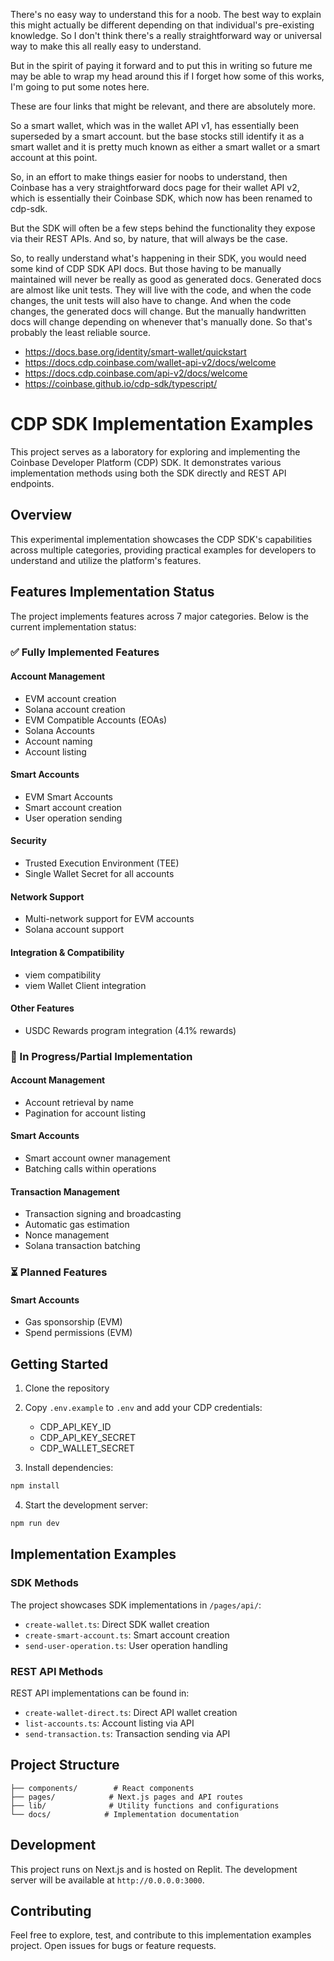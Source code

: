  There's no easy way to understand this for a noob.  The best way to explain this might actually be different depending on that individual's pre-existing knowledge. So I don't think there's a really straightforward way or universal way to make this all really easy to understand.

 But in the spirit of paying it forward and to put this in writing so future me may be able to wrap my head around this if I forget how some of this works, I'm going to put some notes here.

 These are four links that might be relevant, and there are absolutely more. 

 So a smart wallet, which was in the wallet API v1, has essentially been superseded by a smart account. but the base stocks still identify it as a smart wallet and it is pretty much known as either a smart wallet or a smart account at this point. 

 So, in an effort to make things easier for noobs to understand, then Coinbase has a very straightforward docs page for their wallet API v2, which is essentially their Coinbase SDK, which now has been renamed to cdp-sdk.

 But the SDK will often be a few steps behind the functionality they expose via their REST APIs. And so, by nature, that will always be the case.

 So, to really understand what's happening in their SDK, you would need some kind of CDP SDK API docs. But those having to be manually maintained will never be really as good as generated docs. Generated docs are almost like unit tests. They will live with the code, and when the code changes, the unit tests will also have to change. And when the code changes, the generated docs will change. But the manually handwritten docs will change depending on whenever that's manually done. So that's probably the least reliable source.

- https://docs.base.org/identity/smart-wallet/quickstart
- https://docs.cdp.coinbase.com/wallet-api-v2/docs/welcome
- https://docs.cdp.coinbase.com/api-v2/docs/welcome
- https://coinbase.github.io/cdp-sdk/typescript/

# CDP SDK Implementation Examples

This project serves as a laboratory for exploring and implementing the Coinbase Developer Platform (CDP) SDK. It demonstrates various implementation methods using both the SDK directly and REST API endpoints.

## Overview

This experimental implementation showcases the CDP SDK's capabilities across multiple categories, providing practical examples for developers to understand and utilize the platform's features.

## Features Implementation Status

The project implements features across 7 major categories. Below is the current implementation status:

### ✅ Fully Implemented Features

#### Account Management
- EVM account creation
- Solana account creation
- EVM Compatible Accounts (EOAs)
- Solana Accounts
- Account naming
- Account listing

#### Smart Accounts
- EVM Smart Accounts
- Smart account creation
- User operation sending

#### Security
- Trusted Execution Environment (TEE)
- Single Wallet Secret for all accounts

#### Network Support
- Multi-network support for EVM accounts
- Solana account support

#### Integration & Compatibility
- viem compatibility
- viem Wallet Client integration

#### Other Features
- USDC Rewards program integration (4.1% rewards)

### 🚧 In Progress/Partial Implementation

#### Account Management
- Account retrieval by name
- Pagination for account listing

#### Smart Accounts
- Smart account owner management
- Batching calls within operations

#### Transaction Management
- Transaction signing and broadcasting
- Automatic gas estimation
- Nonce management
- Solana transaction batching

### ⏳ Planned Features

#### Smart Accounts
- Gas sponsorship (EVM)
- Spend permissions (EVM)

## Getting Started

1. Clone the repository
2. Copy `.env.example` to `.env` and add your CDP credentials:
   - CDP_API_KEY_ID
   - CDP_API_KEY_SECRET
   - CDP_WALLET_SECRET

3. Install dependencies:
```bash
npm install
```

4. Start the development server:
```bash
npm run dev
```

## Implementation Examples

### SDK Methods
The project showcases SDK implementations in `/pages/api/`:
- `create-wallet.ts`: Direct SDK wallet creation
- `create-smart-account.ts`: Smart account creation
- `send-user-operation.ts`: User operation handling

### REST API Methods
REST API implementations can be found in:
- `create-wallet-direct.ts`: Direct API wallet creation
- `list-accounts.ts`: Account listing via API
- `send-transaction.ts`: Transaction sending via API

## Project Structure

```
├── components/        # React components
├── pages/            # Next.js pages and API routes
├── lib/              # Utility functions and configurations
└── docs/            # Implementation documentation
```

## Development

This project runs on Next.js and is hosted on Replit. The development server will be available at `http://0.0.0.0:3000`.

## Contributing

Feel free to explore, test, and contribute to this implementation examples project. Open issues for bugs or feature requests.
